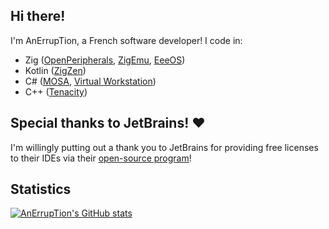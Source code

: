 ## Hi there!

I'm AnErrupTion, a French software developer! I code in:
- Zig ([OpenPeripherals](https://github.com/AnErrupTion/OpenPeripherals), [ZigEmu](https://github.com/AnErrupTion/ZigEmu), [EeeOS](https://github.com/AnErrupTion/EeeOS))
- Kotlin ([ZigZen](https://github.com/ZigIDE/ZigZen))
- C# ([MOSA](https://github.com/mosa/MOSA-Project), [Virtual Workstation](https://github.com/AnErrupTion/VirtualWorkstation))
- C++ ([Tenacity](https://codeberg.org/tenacityteam/tenacity))

## Special thanks to JetBrains! ♥️

I'm willingly putting out a thank you to JetBrains for providing free licenses to their IDEs via their [open-source program](https://jb.gg/OpenSourceSupport)!

## Statistics
[![AnErrupTion's GitHub stats](https://github-readme-stats.vercel.app/api?username=AnErrupTion&theme=synthwave&show_icons=true)](https://github.com/anuraghazra/github-readme-stats)
